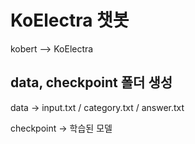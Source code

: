 # KoElectra 챗봇

kobert --> KoElectra

## data, checkpoint 폴더 생성

data -> input.txt / category.txt / answer.txt

checkpoint -> 학습된 모델




